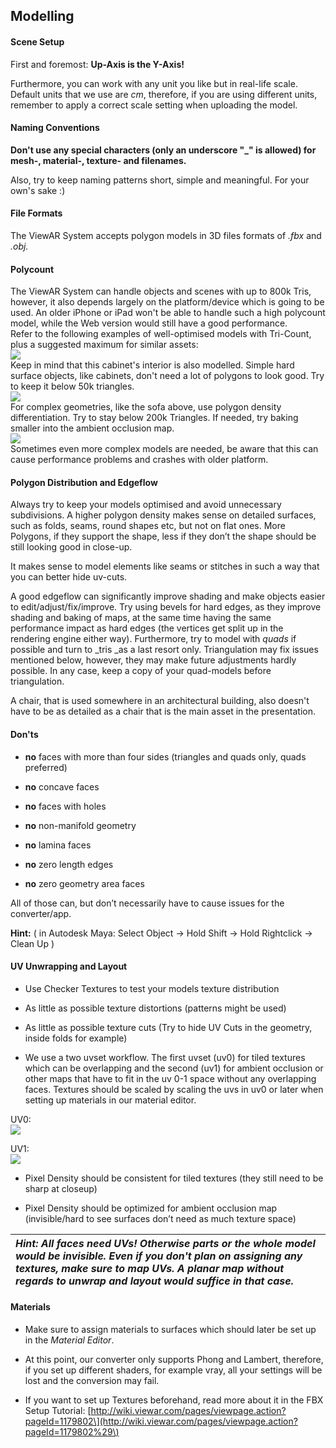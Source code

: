 ## Modelling

#### Scene Setup

First and foremost: **Up-Axis is the Y-Axis!**

Furthermore, you can work with any unit you like but in real-life scale. Default units that we use are _cm_, therefore, if you are using different units, remember to apply a correct scale setting when uploading the model.

#### Naming Conventions

**Don't use any special characters \(only an underscore "\_" is allowed\) for mesh-, material-, texture- and filenames.**

Also, try to keep naming patterns short, simple and meaningful. For your own's sake :\)

#### File Formats

The ViewAR System accepts polygon models in 3D files formats of _.fbx_ and _.obj._

#### Polycount

The ViewAR System can handle objects and scenes with up to 800k Tris, however, it also depends largely on the platform/device which is going to be used. An older iPhone or iPad won't be able to handle such a high polycount model, while the Web version would still have a good performance.  
Refer to the following examples of well-optimised models with Tri-Count, plus a suggested maximum for similar assets:  
![](/assets/cabinetpolycount.JPG)  
Keep in mind that this cabinet's interior is also modelled. Simple hard surface objects, like cabinets, don't need a lot of polygons to look good. Try to keep it below 50k triangles.  
![](/assets/sofapolycount.JPG)  
For complex geometries, like the sofa above, use polygon density differentiation. Try to stay below 200k Triangles. If needed, try baking smaller into the ambient occlusion map.  
![](/assets/AApolycount2.JPG)  
Sometimes even more complex models are needed, be aware that this can cause performance problems and crashes with older platform.

#### Polygon Distribution and Edgeflow

Always try to keep your models optimised and avoid unnecessary subdivisions. A higher polygon density makes sense on detailed surfaces, such as folds, seams, round shapes etc, but not on flat ones. More Polygons, if they support the shape, less if they don’t the shape should be still looking good in close-up.

It makes sense to model elements like seams or stitches in such a way that you can better hide uv-cuts.

A good edgeflow can significantly improve shading and make objects easier to edit/adjust/fix/improve. Try using bevels for hard edges, as they improve shading and baking of maps, at the same time having the same performance impact as hard edges \(the vertices get split up in the rendering engine either way\). Furthermore, try to model with _quads_ if possible and turn to \_tris \_as a last resort only. Triangulation may fix issues mentioned below, however, they may make future adjustments hardly possible. In any case, keep a copy of your quad-models before triangulation.

A chair, that is used somewhere in an architectural building, also doesn't have to be as detailed as a chair that is the main asset in the presentation.

#### Don'ts

* **no** faces with more than four sides \(triangles and quads only, quads preferred\)

* **no** concave faces

* **no** faces with holes

* **no** non-manifold geometry

* **no** lamina faces

* **no** zero length edges

* **no** zero geometry area faces

All of those can, but don’t necessarily have to cause issues for the converter/app.

**Hint:** \( in Autodesk Maya: Select Object -&gt; Hold Shift -&gt; Hold Rightclick -&gt; Clean Up \)

#### UV Unwrapping and Layout

* Use Checker Textures to test your models texture distribution

* As little as possible texture distortions \(patterns might be used\)

* As little as possible texture cuts \(Try to hide UV Cuts in the geometry, inside folds for example\)

* We use a two uvset workflow. The first uvset \(uv0\) for tiled textures which can be overlapping and the second \(uv1\) for ambient occlusion or other maps that have to fit in the uv 0-1 space without any overlapping faces. Textures should be scaled by scaling the uvs in uv0 or later when setting up materials in our material editor.

UV0:  
![](/assets/UV0.JPG)

UV1:  
![](/assets/UV1.JPG)

* Pixel Density should be consistent for tiled textures \(they still need to be sharp at closeup\)

* Pixel Density should be optimized for ambient occlusion map \(invisible/hard to see surfaces don’t need as much texture space\)

| _Hint: All faces need UVs! Otherwise parts or the whole model would be invisible. Even if you don't plan on assigning any textures, make sure to map UVs. A planar map without regards to unwrap and layout would suffice in that case._ |
| :--- |


#### Materials

* Make sure to assign materials to surfaces which should later be set up in the _Material Editor_.

* At this point, our converter only supports Phong and Lambert, therefore, if you set up different shaders, for example vray, all your settings will be lost and the conversion may fail.

* If you want to set up Textures beforehand, read more about it in the FBX Setup Tutorial: [http://wiki.viewar.com/pages/viewpage.action?pageId=1179802\](http://wiki.viewar.com/pages/viewpage.action?pageId=1179802%29\)



